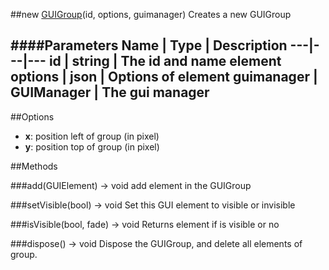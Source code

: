 ##new [GUIGroup](#)(id, options, guimanager)
Creates a new GUIGroup

####Parameters
Name | Type | Description
---|---|---
**id** | string | The id and name element
**options** | json | Options of element
**guimanager** | GUIManager | The gui manager
---

##Options

* **x**: position left of group (in pixel)
* **y**: position top of group (in pixel)

##Methods

###add(GUIElement) → void
add element in the GUIGroup

###setVisible(bool) → void
Set this GUI element to visible or invisible

###isVisible(bool, fade) → void
Returns element if is visible or no

###dispose() → void
Dispose the GUIGroup, and delete all elements of group.
